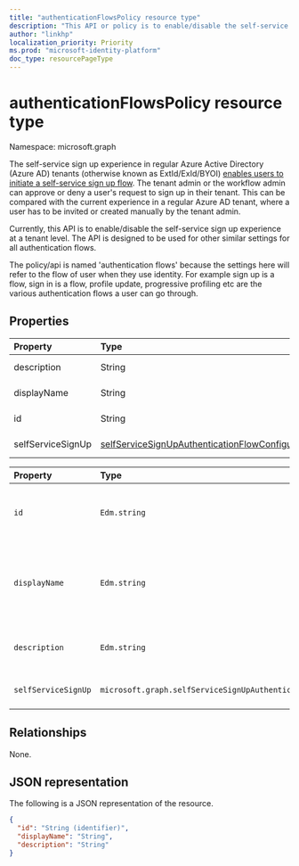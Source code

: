```yaml
---
title: "authenticationFlowsPolicy resource type"
description: "This API or policy is to enable/disable the self-service sign up experience at a tenant level. This is designed to be used for other similar settings for all authentication flows."
author: "linkhp"
localization_priority: Priority
ms.prod: "microsoft-identity-platform"
doc_type: resourcePageType
---
```


# authenticationFlowsPolicy resource type


Namespace: microsoft.graph

The self-service sign up experience in regular Azure Active Directory (Azure AD) tenants (otherwise known as ExtId/ExId/BYOI) [enables users to initiate a self-service sign up flow](../resources/selfservicesignupauthenticationflowconfiguration.md). The tenant admin or the workflow admin can approve or deny a user's request to sign up in their tenant. This can be compared with the current experience in a regular Azure AD tenant, where a user has to be invited or created manually by the tenant admin. 

Currently, this API is to enable/disable the self-service sign up experience at a tenant level. The API is designed to be used for other similar settings for all authentication flows.

The policy/api is named 'authentication flows' because the settings here will refer to the flow of user when they use identity. For example sign up is a flow, sign in is a flow, profile update, progressive profiling etc are the various authentication flows a user can go through.

## Properties
|Property|Type|Description|
|:---|:---|:---|
|description|String|**TODO: Add Description**|
|displayName|String|**TODO: Add Description**|
|id|String|**TODO: Add Description**|
|selfServiceSignUp|[selfServiceSignUpAuthenticationFlowConfiguration](../resources/selfservicesignupauthenticationflowconfiguration.md)|**TODO: Add Description**|

|Property|Type|Description|Key|Required|ReadOnly|
|:-------|:---|:----------|:--|:-------|:-------|
|`id`|`Edm.string`| Inherited property. The ID of the authentication flows policy|Yes|No|Yes|
|`displayName`|`Edm.string`| Inherited property.The human-readable name of the policy, "Authentication flows policy"|No|No|Yes|
|`description`|`Edm.string`|Inherited property. A description of the policy|No|No|Yes|
|`selfServiceSignUp`|`microsoft.graph.selfServiceSignUpAuthenticationFlowConfiguration`|Self service sign up configuration |No|No|No|

## Relationships
None.

## JSON representation
The following is a JSON representation of the resource.
<!-- {
  "blockType": "resource",
  "keyProperty": "id",
  "@odata.type": "microsoft.graph.authenticationFlowsPolicy",
  "baseType": "",
  "openType": false
}
-->
<!--
{
  "@odata.type": "#microsoft.graph.authenticationFlowsPolicy",
  "selfServiceSignUp": {
    "@odata.type": "microsoft.graph.selfServiceSignUpAuthenticationFlowConfiguration"
  },
  "id": "String (identifier)",
  "displayName": "String",
  "description": "String"
}
-->
``` json
{
  "id": "String (identifier)",
  "displayName": "String",
  "description": "String"
}
```
